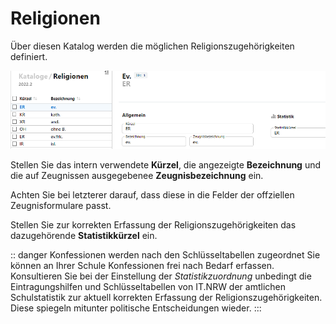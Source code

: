 # Religionen

Über diesen Katalog werden die möglichen Religionszugehörigkeiten definiert.

![Katalog mit den Religionen](./graphics/SVWS_kataloge_religionen.png "Konfigurieren Sie die Religionen Ihrer Schule.")

Stellen Sie das intern verwendete **Kürzel**, die angezeigte **Bezeichnung** und die auf Zeugnissen ausgegebenee **Zeugnisbezeichnung** ein.

Achten Sie bei letzterer darauf, dass diese in die Felder der offziellen Zeugnisformulare passt.

Stellen Sie zur korrekten Erfassung der Religionszugehörigkeiten das dazugehörende **Statistikkürzel** ein.

:: danger Konfessionen werden nach den Schlüsseltabellen zugeordnet
Sie können an Ihrer Schule Konfessionen frei nach Bedarf erfassen. Konsultieren Sie bei der Einstellung der *Statistikzuordnung* unbedingt die Eintragungshilfen und Schlüsseltabellen von IT.NRW der amtlichen Schulstatistik zur aktuell korrekten Erfassung der Religionszugehörigkeiten. Diese spiegeln mitunter politische Entscheidungen wieder.
:::